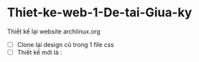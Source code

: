 # Thiet-ke-web-1-De-tai-Giua-ky
Thiết kế lại website archlinux.org
- [ ] Clone lại design cũ trong 1 file css
- [ ] Thiết kế mới là :
